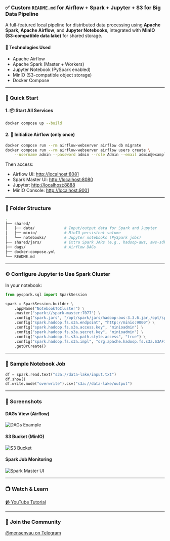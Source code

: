### ✅ **Custom `README.md` for Airflow + Spark + Jupyter + S3 for Big Data Pipeline**

A full-featured local pipeline for distributed data processing using **Apache Spark**, **Apache Airflow**, and **Jupyter Notebooks**, integrated with **MinIO (S3-compatible data lake)** for shared storage.

#### 🔧 Technologies Used

- Apache Airflow
- Apache Spark (Master + Workers)
- Jupyter Notebook (PySpark enabled)
- MinIO (S3-compatible object storage)
- Docker Compose

---

### 🚀 Quick Start

#### 1. 📦 Start All Services

```bash
docker compose up --build
```

#### 2. 🧱 Initialize Airflow (only once)

```bash
docker compose run --rm airflow-webserver airflow db migrate
docker compose run --rm airflow-webserver airflow users create \
    --username admin --password admin --role Admin --email admin@example.com --firstname admin --lastname admin
```

Then access:

- Airflow UI: [http://localhost:8081](http://localhost:8081)
- Spark Master UI: [http://localhost:8080](http://localhost:8080)
- Jupyter: [http://localhost:8888](http://localhost:8888)
- MinIO Console: [http://localhost:9001](http://localhost:9001)

---

### 📁 Folder Structure

```bash
.
├── shared/
│   ├── data/             # Input/output data for Spark and Jupyter
│   ├── minio/            # MinIO persistent volume
│   └── notebooks/        # Jupyter notebooks (PySpark jobs)
├── shared/jars/          # Extra Spark JARs (e.g., hadoop-aws, aws-sdk)
├── dags/                 # Airflow DAGs
├── docker-compose.yml
└── README.md
```

---

### ⚙️ Configure Jupyter to Use Spark Cluster

In your notebook:

```python
from pyspark.sql import SparkSession

spark = SparkSession.builder \
    .appName("NotebookToCluster") \
    .master("spark://spark-master:7077") \
    .config("spark.jars", "/opt/spark/jars/hadoop-aws-3.3.6.jar,/opt/spark/jars/aws-java-sdk-bundle-1.12.517.jar,/opt/spark/jars/hadoop-common-3.3.6.jar,/opt/spark/jars/hadoop-hdfs-client-3.3.6.jar") \
    .config("spark.hadoop.fs.s3a.endpoint", "http://minio:9000") \
    .config("spark.hadoop.fs.s3a.access.key", "minioadmin") \
    .config("spark.hadoop.fs.s3a.secret.key", "minioadmin") \
    .config("spark.hadoop.fs.s3a.path.style.access", "true") \
    .config("spark.hadoop.fs.s3a.impl", "org.apache.hadoop.fs.s3a.S3AFileSystem") \
    .getOrCreate()
```

---

### 🧪 Sample Notebook Job

```python
df = spark.read.text("s3a://data-lake/input.txt")
df.show()
df.write.mode("overwrite").csv("s3a://data-lake/output")
```

---

### 📸 Screenshots

#### DAGs View (Airflow)

![DAGs Example](./images/dags.png)

#### S3 Bucket (MinIO)

![S3 Bucket](./images/s3%20bucket.png)

#### Spark Job Monitoring

![Spark Master UI](./images/spark_ui.png)

---

### 📺 Watch & Learn

[📹 YouTube Tutorial](https://www.youtube.com/mensenvau)

---

### 📢 Join the Community

[@mensenvau on Telegram](https://t.me/mensenvau)
